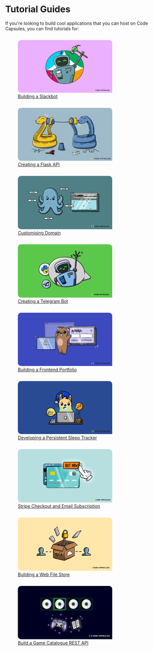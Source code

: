 # Tutorial Guides

If you're looking to build cool applications that you can host on Code Capsules, you can find tutorials for:

<div style="display: flex; flex-wrap: wrap;">
<figure>
  <a href="./build-slackbot-with-node/">
    <img style="border-radius: 10px 10px 0" src="../assets/tutorials/build-slackbot-with-node/CodeCapsules_SlackBot.jpg" width="300" />
    <figcaption>Building a Slackbot</figcaption>
  </a>
</figure>

<figure>
  <a href="./creating-and-hosting-a-flask-api/">
    <img style="border-radius: 10px 10px 0" src="../assets/tutorials/creating-and-hosting-a-flask-api/creating-flask-api-cover.jpg" width="300" />
    <figcaption>Creating a Flask API</figcaption>
  </a>
</figure>

<figure>
  <a href="./customising-domain/">
    <img style="border-radius: 10px 10px 0" src="../assets/tutorials/customising-domain/customising-domain-cover.jpg" width="300" />
    <figcaption>Customising Domain</figcaption>
  </a>
</figure>

<figure>
  <a href="./create-and-host-telegram-bot/">
    <img style="border-radius: 10px 10px 0" src="../assets/tutorials/create-and-host-telegram-bot/telegram-bot-cover.jpg" width="300" />
    <figcaption>Creating a Telegram Bot</figcaption>
  </a>
</figure>

<figure>
  <a href="./host-a-frontend/">
    <img style="border-radius: 10px 10px 0" src="../assets/tutorials/host-a-frontend/portfolio-1.jpg" width="300" />
    <figcaption>Building a Frontend Portfolio</figcaption>
  </a>
</figure>

<figure>
  <a href="./develop-persistent-sleep-tracker-part-1/">
    <img style="border-radius: 10px 10px 0" src="../assets/tutorials/develop-persistent-sleep-tracker-part-1/code_capsules_sleep_tracker.jpg" width="300" />
    <figcaption>Developing a Persistent Sleep Tracker</figcaption>
  </a>
</figure>

<figure>
  <a href="./stripe-checkout-and-email-with-flask/">
    <img style="border-radius: 10px 10px 0" src="../assets/tutorials/stripe-checkout-and-email-with-flask/stripe-checkout-cover.jpg" width="300" />
    <figcaption>Stripe Checkout and Email Subscription</figcaption>
  </a>
</figure>

<figure>
  <a href="./build-a-web-file-store/">
    <img style="border-radius: 10px 10px 0" src="../assets/tutorials/build-a-web-file-store/web_file_store.png" width="300" />
    <figcaption>Building a Web File Store</figcaption>
  </a>
</figure>
<figure>
  <a href="./game-catalogue-with-nodejs-and-mysql/">
    <img style="border-radius: 10px 10px 0" src="../assets/tutorials/game-catalogue-with-nodejs-and-mysql/game-catalogue-cover.jpg" width="300" />
    <figcaption>Build a Game Catalogue REST API</figcaption>
  </a>
</figure>
<figure>
  <a href="./game-catalogue-with-nodejs-and-mysql/">
    <img style="border-radius: 10px 10px 0" src="" width="300" />
    <figcaption></figcaption>
  </a>
</figure>
</div>
